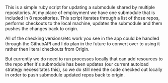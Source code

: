This is a simple ruby script for updating a submodule shared by multiple repositories. At my place of employment
we have one submodule that is included in 8 repositories.  This script iterates through a list of those repos,
performs checkouts to the local machine, updates the submodule and them pushes the changes back to origin.

All of the checking versions/etc work you see in the app could be handled through the GithubAPI and I do plan in the future to
convert over to using it rather then literal checkouts from Origin.

But currently we do need to run processes locally that can add resources to the repo after it's submodule has been
updates (our current autoload strategy necessitates this), so we do still need the code checked out locally in order
to push submodule updated repos back to origin.
